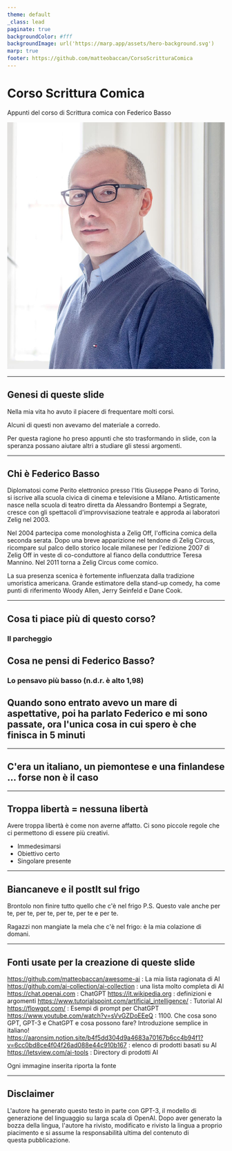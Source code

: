 ```yaml
---
theme: default
_class: lead
paginate: true
backgroundColor: #fff
backgroundImage: url('https://marp.app/assets/hero-background.svg')
marp: true
footer: https://github.com/matteobaccan/CorsoScritturaComica
---
```


# Corso Scrittura Comica

Appunti del corso di Scrittura comica con Federico Basso

![bg right](img/matteo-baccan.jpg)

<!-- _paginate: false -->
<!-- _footer: "" -->
<!-- style: "
img[alt~='center'] {
  display: block;
  margin: 0 auto;
}
" -->

---

## Genesi di queste slide

Nella mia vita ho avuto il piacere di frequentare molti corsi.

Alcuni di questi non avevamo del materiale a corredo.

Per questa ragione ho preso appunti che sto trasformando in slide, con la speranza possano aiutare altri a studiare gli stessi argomenti.

---

## Chi è Federico Basso

Diplomatosi come Perito elettronico presso l'Itis Giuseppe Peano di Torino, si iscrive alla scuola civica di cinema e televisione a Milano. Artisticamente nasce nella scuola di teatro diretta da Alessandro Bontempi a Segrate, cresce con gli spettacoli d'improvvisazione teatrale e approda ai laboratori Zelig nel 2003.

Nel 2004 partecipa come monologhista a Zelig Off, l'officina comica della seconda serata. Dopo una breve apparizione nel tendone di Zelig Circus, ricompare sul palco dello storico locale milanese per l'edizione 2007 di Zelig Off in veste di co-conduttore al fianco della conduttrice Teresa Mannino. Nel 2011 torna a Zelig Circus come comico.

La sua presenza scenica è fortemente influenzata dalla tradizione umoristica americana. Grande estimatore della stand-up comedy, ha come punti di riferimento Woody Allen, Jerry Seinfeld e Dane Cook.

---

## Cosa ti piace più di questo corso? 

### Il parcheggio

## Cosa ne pensi di Federico Basso?

### Lo pensavo più basso (n.d.r. è alto 1,98)

## Quando sono entrato avevo un mare di aspettative, poi ha parlato Federico e mi sono passate, ora l'unica cosa in cui spero è che finisca in 5 minuti

---

## C'era un italiano, un piemontese e una finlandese ... forse non è il caso

---

## Troppa libertà = nessuna libertà

Avere troppa libertà è come non averne affatto. Ci sono piccole regole che ci permettono di essere più creativi.

- Immedesimarsi
- Obiettivo certo
- Singolare presente

---

## Biancaneve e il postIt sul frigo

Brontolo non finire tutto quello che c'è nel frigo
P.S.
  Questo vale anche per te, per te, per te, per te, per te e per te.

Ragazzi non mangiate la mela che c'è nel frigo: è la mia colazione di domani.  

---

## Fonti usate per la creazione di queste slide

<https://github.com/matteobaccan/awesome-ai> : La mia lista ragionata di AI
<https://github.com/ai-collection/ai-collection> : una lista molto completa di AI
<https://chat.openai.com> : ChatGPT
<https://it.wikipedia.org> : definizioni e argomenti
<https://www.tutorialspoint.com/artificial_intelligence/> : Tutorial AI
<https://flowgpt.com/> : Esempi di prompt per ChatGPT
<https://www.youtube.com/watch?v=sVvGZDoEEeQ> : 1100. Che cosa sono GPT, GPT-3 e ChatGPT e cosa possono fare? Introduzione semplice in italiano!
<https://aaronsim.notion.site/b4f5dd304d9a4683a70167b6cc4b94f1?v=6cc0bd8ce4f04f26ad088e44c910b167> : elenco di prodotti basati su AI
<https://letsview.com/ai-tools> : Directory di prodotti AI

Ogni immagine inserita riporta la fonte

---

## Disclaimer

L'autore ha generato questo testo in parte con GPT-3, il modello di generazione del linguaggio su larga scala di OpenAI. Dopo aver generato la bozza della lingua, l'autore ha rivisto, modificato e rivisto la lingua a proprio piacimento e si assume la responsabilità ultima del contenuto di questa pubblicazione.
